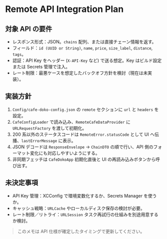# Remote API Integration Plan

## 対象 API の要件
- レスポンス形式：JSON。`chains` 配列、または直接チェーン情報を返す。
- フィールド：`id (UUID or String)`, `name`, `price`, `size_label`, `distance`, `tags`。
- 認証：API Key をヘッダー (`X-API-Key` など) で送る想定。Key はビルド設定または Secrets 管理で注入。
- レート制限：最悪ケースを想定したバックオフ方針を検討（現在は未実装）。

## 実装方針
1. `Config/cafe-doko-config.json` の `remote` セクションに `url` と `headers` を設定。
2. `CafeConfigLoader` で読み込み、`RemoteCafeDataProvider` に `URLRequestFactory` を渡して初期化。
3. 200 系以外のステータスコードは `RemoteError.statusCode` として UI へ伝播、`lastErrorMessage` に表示。
4. JSON デコードは `ResponseEnvelope` → `ChainDTO` の順で行い、API 側のフォーマット変化にも対応しやすいようにする。
5. 非同期フェッチは `CafeDokoApp` 初期化直後と UI の再読み込みボタンから呼び出す。

## 未決定事項
- API Key 管理：XCConfig で環境変数化するか、Secrets Manager を使うか。
- キャッシュ戦略：`URLCache` やローカルディスク保存の検討が必要。
- レート制限／リトライ：`URLSession` タスク再試行の仕組みを別途用意するか検討。

> このメモは API 仕様が確定したタイミングで更新してください。
